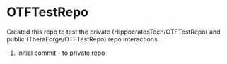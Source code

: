# OTFTestRepo
Created this repo to test the private (HippocratesTech/OTFTestRepo) and public (TheraForge/OTFTestRepo) repo interactions. 

1. Initial commit - to private repo

